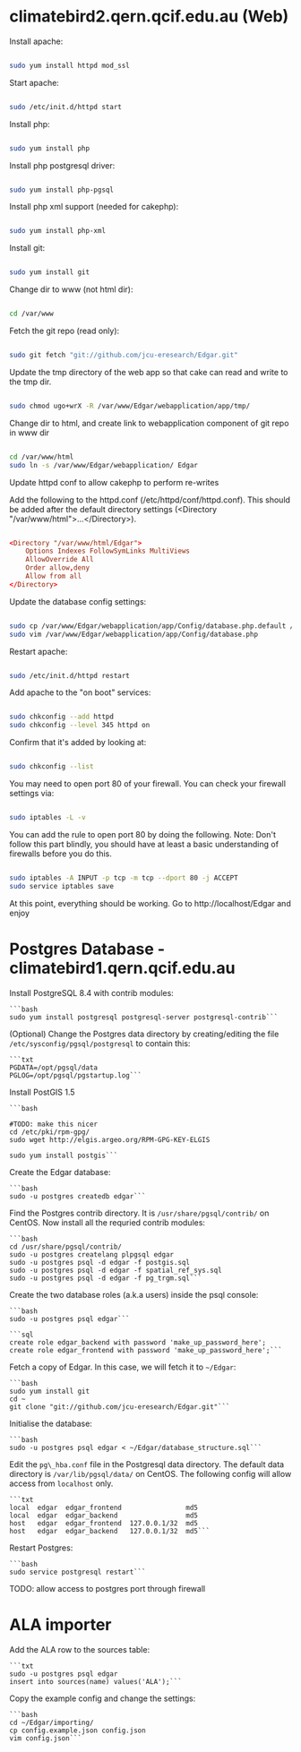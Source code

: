 climatebird2.qern.qcif.edu.au (Web)
====================================

Install apache:

```bash

sudo yum install httpd mod_ssl
```

Start apache:

```bash

sudo /etc/init.d/httpd start
```

Install php:

```bash

sudo yum install php
```

Install php postgresql driver:

```bash

sudo yum install php-pgsql
```

Install php xml support (needed for cakephp):

```bash

sudo yum install php-xml
```

Install git:

```bash

sudo yum install git
```

Change dir to www (not html dir):

```bash

cd /var/www
```

Fetch the git repo (read only):

```bash

sudo git fetch "git://github.com/jcu-eresearch/Edgar.git"
```

Update the tmp directory of the web app so that cake can read and write to the tmp dir.

```bash

sudo chmod ugo+wrX -R /var/www/Edgar/webapplication/app/tmp/
```

Change dir to html, and create link to webapplication component of git repo in www dir

```bash

cd /var/www/html
sudo ln -s /var/www/Edgar/webapplication/ Edgar
```

Update httpd conf to allow cakephp to perform re-writes

Add the following to the httpd.conf (/etc/httpd/conf/httpd.conf).
This should be added after the default directory settings (&lt;Directory "/var/www/html"&gt;&hellip;&lt;/Directory&gt;).

```conf

<Directory "/var/www/html/Edgar">
    Options Indexes FollowSymLinks MultiViews
    AllowOverride All
    Order allow,deny
    Allow from all
</Directory>
```
Update the database config settings:

```bash

sudo cp /var/www/Edgar/webapplication/app/Config/database.php.default /var/www/Edgar/webapplication/app/Config/database.php
sudo vim /var/www/Edgar/webapplication/app/Config/database.php
```

Restart apache:

```bash

sudo /etc/init.d/httpd restart
```

Add apache to the "on boot" services:

```bash

sudo chkconfig --add httpd
sudo chkconfig --level 345 httpd on
```

Confirm that it's added by looking at:

```bash

sudo chkconfig --list
```

You may need to open port 80 of your firewall.
You can check your firewall settings via:


```bash

sudo iptables -L -v
```

You can add the rule to open port 80 by doing the following.
Note: Don't follow this part blindly, you should have at least a basic understanding of firewalls before you do this.

```bash

sudo iptables -A INPUT -p tcp -m tcp --dport 80 -j ACCEPT
sudo service iptables save
```

At this point, everything should be working. Go to http://localhost/Edgar and enjoy



Postgres Database - climatebird1.qern.qcif.edu.au
==============================================================

Install PostgreSQL 8.4 with contrib modules:

    ```bash
    sudo yum install postgresql postgresql-server postgresql-contrib```

(Optional) Change the Postgres data directory by creating/editing the
file `/etc/sysconfig/pgsql/postgresql` to contain this:

    ```txt
    PGDATA=/opt/pgsql/data
    PGLOG=/opt/pgsql/pgstartup.log```

Install PostGIS 1.5

    ```bash

    #TODO: make this nicer
    cd /etc/pki/rpm-gpg/
    sudo wget http://elgis.argeo.org/RPM-GPG-KEY-ELGIS

    sudo yum install postgis```

Create the Edgar database:

    ```bash
    sudo -u postgres createdb edgar```

Find the Postgres contrib directory. It is `/usr/share/pgsql/contrib/`
on CentOS. Now install all the requried contrib modules:

    ```bash
    cd /usr/share/pgsql/contrib/
    sudo -u postgres createlang plpgsql edgar
    sudo -u postgres psql -d edgar -f postgis.sql
    sudo -u postgres psql -d edgar -f spatial_ref_sys.sql
    sudo -u postgres psql -d edgar -f pg_trgm.sql```

Create the two database roles (a.k.a users) inside the psql console:

    ```bash
    sudo -u postgres psql edgar```

    ```sql
    create role edgar_backend with password 'make_up_password_here';
    create role edgar_frontend with password 'make_up_password_here';```

Fetch a copy of Edgar. In this case, we will fetch it to `~/Edgar`:

    ```bash
    sudo yum install git
    cd ~
    git clone "git://github.com/jcu-eresearch/Edgar.git"```

Initialise the database:

    ```bash
    sudo -u postgres psql edgar < ~/Edgar/database_structure.sql```

Edit the `pg\_hba.conf` file in the Postgresql data directory. The
default data directory is `/var/lib/pgsql/data/` on CentOS. The
following config will allow access from `localhost` only.

    ```txt
    local  edgar  edgar_frontend                md5
    local  edgar  edgar_backend                 md5
    host   edgar  edgar_frontend  127.0.0.1/32  md5
    host   edgar  edgar_backend   127.0.0.1/32  md5```

Restart Postgres:

    ```bash
    sudo service postgresql restart```

TODO: allow access to postgres port through firewall


ALA importer
============

Add the ALA row to the sources table:

    ```txt
    sudo -u postgres psql edgar
    insert into sources(name) values('ALA');```

Copy the example config and change the settings:

    ```bash
    cd ~/Edgar/importing/
    cp config.example.json config.json
    vim config.json```
